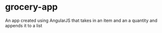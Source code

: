 # grocery-app
An app created using AngularJS that takes in an item and an a quantity and appends it to a list
